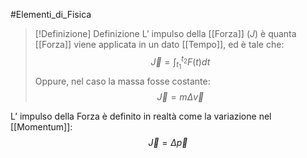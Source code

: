 #Elementi_di_Fisica 

>[!Definizione]  Definizione
>L’ impulso della [[Forza]] ($J$) è quanta [[Forza]] viene applicata in un dato [[Tempo]], ed è tale che: 
>$$\vec{J}=\int^{t_{2}}_{t_{1}}F(t)dt$$
>Oppure, nel caso la massa fosse costante:
>$$\vec{J}=m\Delta \vec{v}$$

L’ impulso della Forza è definito in realtà come la variazione nel [[Momentum]]:
$$\vec{J}=\Delta \vec{p}$$

